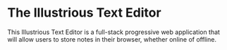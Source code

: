 # The Illustrious Text Editor
 This Illustrious Text Editor is a full-stack progressive web application that will allow users to store notes in their browser, whether online of offline.

